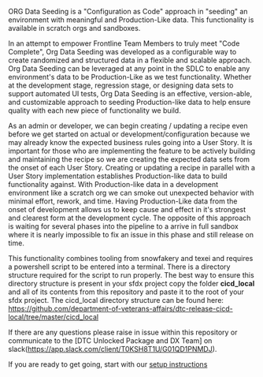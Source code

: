 ORG Data Seeding is a "Configuration as Code" approach in "seeding" an environment with meaningful and Production-Like data. This functionality is available in scratch orgs and sandboxes.

In an attempt to empower Frontline Team Members to truly meet "Code Complete", Org Data Seeding was developed as a configurable way to create randomized and structured data in a flexible and scalable approach. Org Data Seeding can be leveraged at any point in the SDLC to enable any environment's data to be Production-Like as we test functionality. Whether at the development stage, regression stage, or designing data sets to support automated UI tests, Org Data Seeding is an effective, version-able, and customizable approach to seeding Production-like data to help ensure quality with each new piece of functionality we build.

As an admin or developer, we can begin creating / updating a recipe even before we get started on actual or development/configuration because we may already know the expected business rules going into a User Story. It is important for those who are implementing the feature to be actively building and maintaining the recipe so we are creating the expected data sets from the onset of each User Story. Creating or updating a recipe in parallel with a User Story implementation establishes Production-like data to build functionality against. With Production-like data in a development environment like a scratch org we can smoke out unexpected behavior with minimal effort, rework, and time. Having Production-Like data from the onset of development allows us to keep cause and effect in it's strongest and clearest form at the development cycle. The opposite of this approach is waiting for several phases into the pipeline to a arrive in full sandbox where it is nearly impossible to fix an issue in this phase and still release on time.  


This functionality combines tooling from snowfakery and texei and requires a powershell script to be entered into a terminal. There is a directory structure required for the script to run properly. The best way to ensure this directory structure is present in your sfdx project copy the folder **cicd_local** and all of its contents from this repository and paste it to the root of your sfdx project. The cicd_local directory structure can be found here: https://github.com/department-of-veterans-affairs/dtc-release-cicd-local/tree/master/cicd_local

If there are any questions please raise in issue within this repository or communicate to the [DTC Unlocked Package and DX Team] on slack(https://app.slack.com/client/T0KSH8T1U/G01QD1PNMDJ).

If you are ready to get going, start with our [setup instructions](https://github.com/department-of-veterans-affairs/dtc-release-cicd-local/wiki/PREREQUISITES-AND-SETUP-TO-RUN-DATA-FAKER-STATION-FUNCTIONALITY)

